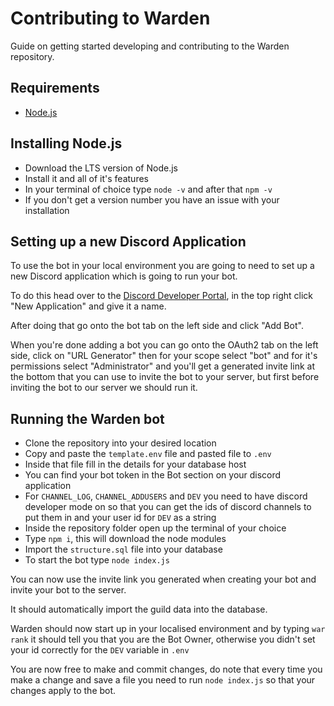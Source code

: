 # Contributing to Warden
Guide on getting started developing and contributing to the Warden repository.

## Requirements
* [Node.js](https://nodejs.org/en/)

## Installing Node.js
* Download the LTS version of Node.js
* Install it and all of it's features
* In your terminal of choice type `node -v` and after that `npm -v`
* If you don't get a version number you have an issue with your installation

## Setting up a new Discord Application
To use the bot in your local environment you are going to need to set up a new
Discord application which is going to run your bot.

To do this head over to the [Discord Developer Portal](https://discord.com/developers/applications),
in the top right click "New Application" and give it a name.

After doing that go onto the bot tab on the left side and click "Add Bot".

When you're done adding a bot you can go onto the OAuth2 tab on the left side, click on "URL Generator"
then for your scope select "bot" and for it's permissions select "Administrator" and you'll get a 
generated invite link at the bottom that you can use to invite the bot to your server, but first before
inviting the bot to our server we should run it.

## Running the Warden bot
* Clone the repository into your desired location
* Copy and paste the `template.env` file and pasted file to `.env`
* Inside that file fill in the details for your database host
* You can find your bot token in the Bot section on your discord application
* For `CHANNEL_LOG`, `CHANNEL_ADDUSERS` and `DEV` you need to have discord developer mode on
so that you can get the ids of discord channels to put them in and your user id for `DEV` as a string 
* Inside the repository folder open up the terminal of your choice
* Type `npm i`, this will download the node modules
* Import the `structure.sql` file into your database
* To start the bot type `node index.js`

You can now use the invite link you generated when creating your bot and invite your bot to the server.

It should automatically import the guild data into the database.

Warden should now start up in your localised environment and by typing `war rank` it should tell you that you are the Bot Owner,
otherwise you didn't set your id correctly for the `DEV` variable in `.env`

You are now free to make and commit changes, do note that every time you make a change and save a file you need to run `node index.js`
so that your changes apply to the bot.
